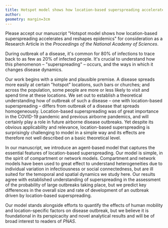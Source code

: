 ```yaml
---
title: Hotspot model shows how location-based superspreading accelerates and reshapes epidemics
author: 
geometry: margin=3cm
---
```


Please accept our manuscript "Hotspot model shows how location-based superspreading accelerates and reshapes epidemics" for consideration as a Research Article in the _Proceedings of the National Academy of Sciences_.

During outbreak of a disease, it's common for 80% of infections to trace back to as few as 20% of infected people. It's crucial to understand how this phenomenon – "superspreading" – occurs, and the ways in which it changes disease dynamics.

Our work begins with a simple and plausible premise. A disease spreads more easily at certain "hotspot" locations, such bars or churches; and across the population, some people are more or less likely to visit and spend time at these locations.  We set out to establish a theoretical understanding how of outbreak of such a disease – one with location-based superspreading – differs from outbreak of a disease that spreads homogeneously. Location-based superspreading was of great importance in the COVID-19 pandemic and previous airborne pandemics, and will certainly play a role in future airborne disease outbreaks. Yet despite its obvious applicability and relevance, location-based superspreading is surprisingly challenging to model in a simple way and its effects are therefore not well described on a basic theoretical level.

In our manuscript, we introduce an agent-based model that captures the essential features of location-based superspreading. Our model is simple, in the spirit of compartment or network models. Compartment and network models have been used to great effect to understand heterogeneities due to individual variation in infectiousness or social connectedness, but are ill suited for the temoporal and spatial dynamics we study here. Our results agree with established understanding of superspreading in the assessment of the probability of large outbreaks taking place, but we predict key differences in the overall size and rate of development of an outbreak driven by location-based superspreading.

Our model stands alongside efforts to quantify the effects of human mobility and location-specific factors on disease outbreak, but we believe it is foundational in its perspicacity and novel analytical results and will be of broad interest to readers of _PNAS_.
